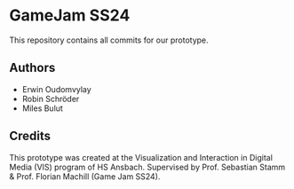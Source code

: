 # GameJam SS24
This repository contains all commits for our prototype.

## Authors
* Erwin Oudomvylay
* Robin Schröder
* Miles Bulut

## Credits
This prototype was created at the Visualization and Interaction in Digital Media (VIS) program of HS Ansbach. Supervised by Prof. Sebastian Stamm & Prof. Florian Machill (Game Jam SS24).
